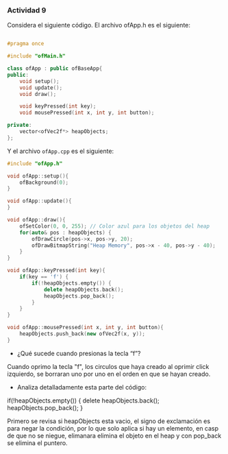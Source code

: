 ### Actividad 9

Considera el siguiente código. El archivo ofApp.h es el siguiente:

```cpp

#pragma once

#include "ofMain.h"

class ofApp : public ofBaseApp{
public:
    void setup();
    void update();
    void draw();

    void keyPressed(int key);
    void mousePressed(int x, int y, int button);

private:
    vector<ofVec2f*> heapObjects;
};

```

Y el archivo `ofApp.cpp` es el siguiente:

```cpp
#include "ofApp.h"

void ofApp::setup(){
    ofBackground(0);
}

void ofApp::update(){
}

void ofApp::draw(){
    ofSetColor(0, 0, 255); // Color azul para los objetos del heap
    for(auto& pos : heapObjects) {
        ofDrawCircle(pos->x, pos->y, 20);
        ofDrawBitmapString("Heap Memory", pos->x - 40, pos->y - 40);
    }
}

void ofApp::keyPressed(int key){
    if(key == 'f') {
        if(!heapObjects.empty()) {
            delete heapObjects.back();
            heapObjects.pop_back();
        }
    }
}

void ofApp::mousePressed(int x, int y, int button){
    heapObjects.push_back(new ofVec2f(x, y));
}

```

- ¿Qué sucede cuando presionas la tecla “f”?

Cuando oprimo la tecla "f", los circulos que haya creado al oprimir click izquierdo, se borraran uno por uno en el orden en que se hayan creado.

- Analiza detalladamente esta parte del código:


if(!heapObjects.empty()) {
    delete heapObjects.back();
    heapObjects.pop_back();
}

Primero se revisa si heapObjects esta vacio, el signo de exclamación es para negar la condición, por lo que solo aplica si hay un elemento, en casp de que no se niegue, elimanara elimina el objeto en el heap y con pop_back se elimina el puntero.